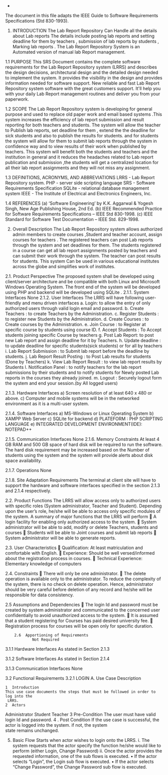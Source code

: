 -

The document in this file adapts the IEEE Guide to Software Requirements Specifications (Std 830-1993).


      
1.	INTRODUCTION
The Lab Report Repository Can Handle all the details about Lab reports The details include posting lab reports  and setting deadline for them by teachers  ,  submission of lab reports by students , Marking lab reports . The Lab Report Repository System is an Automated version of manual lab Report management.

1.1 PURPOSE
This SRS Document contains the complete software requirements for the Lab Report Repository system (LRRS) and describes the design decisions, architectural design and the detailed design needed to implement the system. It provides the visibility in the design and provides information needed for software support. New reliable and fast  Lab Report Repository system software with the great customers support. It'll help you with your daily  Lab Report management routines and deliver you from your paperwork.   

1.2 SCOPE
The Lab Report Repository system is developing for general purpose and used to replace old paper work and email based systems .This system increases the efficiency of lab report submission and result reporting for both teachers and students. The system will allow the teacher to Publish lab reports, set deadline for them , extend the the deadline for sick students and also to publish the results for students. and for students the system will allow for them to submit lab reports through the system in confidence way and to view results of their work when published by teachers.
This system will benefit both the students and teachers and the institution in general and it reduces the headaches related to Lab report publication and submission ,the students will get a centralized location for all their lab report assignments and they will not miss any assignment.


1.3  DEFINITIONS, ACRONYMS, AND ABBREVIATIONS
LRRS  -  Lab Report Repository system.
PHP     -  server side scripting language
SRS      -  Software Requirements Specification
SQLite -  relational database management system 
IEEE   - The Institute of Electrical and Electronics Engineers, Inc.

1.4 REFERENCES
(a)	‘Software Engineering’ by K.K. Aggarwal & Yogesh Singh, New Age Publishing House, 2nd Ed.
(b)	IEEE Recommended Practice for Software Requirements Specifications – IEEE Std 830-1998.
(c)	IEEE Standard for Software Test Documentation – IEEE Std. 829-1998.

2.	Overall Description
The Lab Report Repository system allows authorized admin members to create courses ,Student and teacher account, assign courses for teachers . The registered teachers can post Lab reports through the system and set deadlines for them. The students registered in a course can get all lab report assignments posted by teachers and can submit their work through the system. The teacher can post results for students. This system  Can be used in various educational institutes across the globe and simplifies work of institutes.





2.1. Product Perspective
The proposed system shall be developed using client/server architecture and be compatible with  both Linux and Microsoft Windows Operating System. The front end of the system will be developed using  PHP  and backend will be developed using  SQLite . 
2.1.1. System Interfaces
None
2.1.2. User Interfaces
The LRRS will have following user-friendly and menu driven interfaces
a.	Login: to allow the entry of only authorized users through valid login email and password.
b.	Create Teachers : to create Teachers by the Administration.
c.	Register Students : to register new Students by the Administration.
d.	Create Courses : to Create courses by  the Administration.
e.	Join Course : to Register at specific course by students using course ID.
f.	Accept Students : To Accept students joining specific Course  by teachers
g.	Post Lab Report: to post new Lab report and assign deadline for it by Teachers.
h.	Update deadline : to update deadline for specific students(sick students) or for all by teachers
i.	Lab Report Submission : to Submit lab report before the deadline by students.
j.	Lab Report Result Posting : to Post Lab results for students (Done by Teachers)
k.	View Lab Report Result :  to view lab report results by Students 
l.	Notification Panel : to notify  teachers for the lab report submissions by their students and to notify students for Newly posted Lab reports in the courses they already joined.
m.	Logout : Securely logout form the system and end your session.(by All logged users)



2.1.3. Hardware Interfaces
a)         Screen resolution of at least 640 x 480 or above.
c)        Computer and mobile systems will be in the networked environment as it is a multi-user system.

2.1.4. Software Interfaces
a)   MS-Windows or Linux Operating System 
b)   XAMPP Web Server
c)   SQLite for backend
d)   PLATEFORM : PHP SCRIPTING LANGUAGE
e)    INTEGRATED DEVELOPMENT ENVIRONMENT(IDE): NOTEPAD++

2.1.5. Communication Interfaces
None
2.1.6. Memory Constraints
At least 4 GB RAM and 500 GB space of hard disk will be required to run the software. The hard disk requirement may be increased based on the Number of students using the system and the system will provide alerts about disk space availability.

2.1.7. Operations
None



2.1.8. Site Adaptation Requirements
The terminal at client site will have to support the hardware and software interfaces specified in the section 2.1.3 and 2.1.4 respectively.

2.2. Product Functions
The LRRS will allow access only to authorized users with specific roles (System administrator, Teacher and Student). Depending upon the user’s role, he/she will be able to access only specific modules of the system. 
A summary of major functions that the LRRS will perform
	A login facility for enabling only authorized access to the system.
	System administrator will be able to add, modify or delete Teachers, students and courses
	Students will be able to Joint courses and submit lab reports 
	System administrator will be able to generate reports.

2.3. User Characteristics
	Qualification: At least matriculation and comfortable with English.
	Experience: Should be well versed/informed about the registration process in courses.
	Technical Experience: Elementary knowledge of computers

2.4. Constraints
	There will only be one administrator.
	The delete operation is available only to the administrator. 
To reduce the complexity of the system, there is no check on delete operation. Hence, administrator should be very careful before deletion of any record and he/she will be responsible for data consistency.

2.5	Assumptions and Dependencies
	The login Id and password must be created by system administrator and communicated  to the concerned user confidentially to avoid unauthorized access to the system.
	It is assumed that a student registering for Courses has paid desired university fee. 
	Registration process  for courses will be open only for specific duration.

        2.6  Apportioning of Requirements
                Not Required

3.1.1	Hardware Interfaces
As stated in Section 2.1.3

3.1.2	Software Interfaces
As stated in Section 2.1.4

3.1.3	Communication Interfaces
None

3.2 Functional Requirements
     3.2.1 LOGIN 
     A. Use Case Description

	1  Introduction
    This use case documents the steps that must be followed in order to log into the  
     LRRS.
	2  Actors
Administrator
Student 
Teacher
3  Pre-Condition
  The user must have valid login Id and password.
4 . Post Condition
  If the use case is successful, the actor is logged into the system. if not, the system    
   state remains unchanged.

   5.  Basic Flow
Starts when actor wishes to login onto the LRRS.
i.	The system requests that the actor specify the function he/she would like to perform (either Login, Change Password)
ii.	Once the actor provides the requested information, one of the sub flows is executed.
•	If the actor selects “Login”, the Login sub flow is executed.
•	If the actor selects “Change Password”, the Change Password sub flow is executed.

